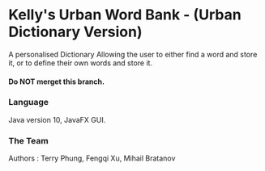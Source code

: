 # Kelly's Urban Word Bank - (Urban Dictionary Version)

 A personalised Dictionary Allowing the user to either find a word and store it,  or to define their own words and store it.
 
#### Do NOT merget this branch.

### Language
Java version 10, JavaFX GUI.

### The Team
Authors : Terry Phung, Fengqi Xu, Mihail Bratanov
